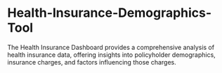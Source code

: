 # Health-Insurance-Demographics-Tool
The Health Insurance Dashboard provides a comprehensive analysis of health insurance data, offering insights into policyholder demographics, insurance charges, and factors influencing those charges.
